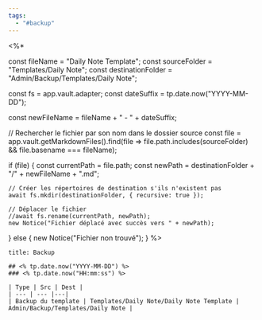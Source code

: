 ```yaml
---
tags:
  - "#backup"
---
```

<%*

const fileName = "Daily Note Template";
const sourceFolder = "Templates/Daily Note";
const destinationFolder = "Admin/Backup/Templates/Daily Note";

const fs = app.vault.adapter;
const dateSuffix = tp.date.now("YYYY-MM-DD");

const newFileName = fileName + " - " + dateSuffix;

// Rechercher le fichier par son nom dans le dossier source
const file = app.vault.getMarkdownFiles().find(file => file.path.includes(sourceFolder) && file.basename === fileName);

if (file) {
    const currentPath = file.path;
    const newPath = destinationFolder + "/" + newFileName + ".md";

    // Créer les répertoires de destination s'ils n'existent pas
    await fs.mkdir(destinationFolder, { recursive: true });

    // Déplacer le fichier
    //await fs.rename(currentPath, newPath);
    new Notice("Fichier déplacé avec succès vers " + newPath);
} else {
    new Notice("Fichier non trouvé");
}
%>

```ad-info
title: Backup

## <% tp.date.now("YYYY-MM-DD") %>
### <% tp.date.now("HH:mm:ss") %> 

| Type | Src | Dest |
| --- | --- |---|
| Backup du template | Templates/Daily Note/Daily Note Template | Admin/Backup/Templates/Daily Note |

```